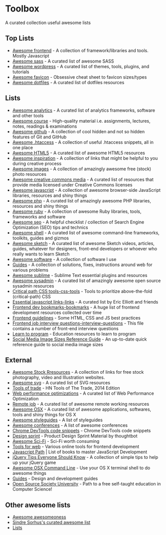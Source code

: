 # Toolbox
A curated collection useful awesome lists

## Top Lists
- [Awesome frontend](lists/awesome-frontend.md) - A collection of framework/libraries and tools. Mostly Javascript
- [Awesome sass](lists/awesome-sass.md) - A curated list of awesome SASS
- [Awesome wordpress](lists/awesome-wordpress.md) - A curated list of themes, tools, plugins, and tutorials
- [Awesome favicon](lists/awesome-favicon.rst) - Obsessive cheat sheet to favicon sizes/types
- [Awesome dotfiles](lists/awesome-dotfiles.md) - A curated list of dotfiles resources

## Lists
- [Awesome analytics](lists/awesome-analytics.md) - A curated list of analytics frameworks, software and other tools
- [Awesome course](lists/awesome-courses.md) - High-quality material i.e. assignments, lectures, notes, readings & examinations
- [Awesome github](lists/awesome-github.md) - A collection of cool hidden and not so hidden features of Git and GitHub
- [Awesome .htaccess](lists/awesome-htaccess.md) - A collection of useful .htaccess snippets, all in one place
- [Awesome HTML5](lists/awesome-html5.md) - A curated list of awesome HTML5 resources
- [Awesome inspiration](lists/awesome-inspiration.md) - A collection of links that might be helpful to you during creative process
- [Awesome images](lists/awesome-images.md) - A collection of amazingly awesome free (stock) photo resources
- [Awesome creative commons media](lists/awesome-creative-commons-media.md) - A curated list of resources that provide media licensed under Creative Commons licenses
- [Awesome javascript](lists/awesome-javascript.md) - A collection of awesome browser-side JavaScript libraries, resources and shiny things
- [Awesome php](lists/awesome-php.md) - A curated list of amazingly awesome PHP libraries, resources and shiny things
- [Awesome ruby](lists/awesome-ruby.md) - A collection of awesome Ruby libraries, tools, frameworks and software
- [Awesome seo](lists/awesome-seo.md) - A helpful checklist / collection of Search Engine Optimization (SEO) tips and technics
- [Awesome shell](lists/awesome-shell.md) - A curated list of awesome command-line frameworks, toolkits, guides and gizmos
- [Awesome sketch](lists/awesome-sketch.md) - A curated list of awesome Sketch videos, articles, guides, whatever for designers, front-end developers or whoever who really wants to learn Sketch
- [Awesome software](lists/awesome-software.md) - A collection of software I use
- [Guides](lists/guides.md) - A collection of solutions, fixes, instructions around web for various problems
- [Awesome sublime](lists/awesome-sublime.md) - Sublime Text essential plugins and resources
- [Awesome sysadmin](lists/awesome-sysadmin.md) - A curated list of amazingly awesome open source sysadmin resources
- [Critical path CSS tools-css-tools](lists/critical-path-css-tools.md) - Tools to prioritize above-the-fold (critical-path) CSS
- [Essential javascript links-links](lists/essential-javascript-links.md) - A curated list by Eric Elliott and friends
- [Frontend dev bookmarks-bookmarks](lists/frontend-dev-bookmark.md) - A huge list of frontend development resources collected over time
- [Frontend guidelines](lists/frontend-guidelines.md) - Some HTML, CSS and JS best practices
- [Frontend job interview questions-interview-questions](lists/frontend-job-interview-questions.md) - This file contains a number of front-end interview questions
- [Learn to program](lists/learn-to-program.md) - Education resources to learn to program
- [Social Media Image Sizes Reference Guide](lists/social-profile-image-sizes.md) - An up-to-date quick reference guide to social media image sizes

## External
- [Awesome Stock Rresources](https://github.com/neutraltone/awesome-stock-resources) - A collection of links for free stock photography, video and Illustration websites.
- [Awesome svg](https://github.com/willianjusten/awesome-svg) - A curated list of SVG resources
- [Tools of trade](https://github.com/cjbarber/ToolsOfTheTrade) - HN Tools of The Trade, 2014 Edition
- [Web performance optimizations](https://github.com/davidsonfellipe/awesome-wpo) - A curated list of Web Performance Optimization
- [Remote job](https://github.com/lukasz-madon/awesome-remote-job) - A curated list of awesome remote working resources
- [Awesome OSX](https://github.com/iCHAIT/awesome-osx) - A curated list of awesome applications, softwares, tools and shiny things for OS X
- [Awesome styleguides](https://github.com/RichardLitt/awesome-styleguides) - A list of styleguides
- [Awesome conferences](https://github.com/RichardLitt/awesome-conferences) - A list of awesome conferences
- [Chrome DevTools code snippets](https://github.com/bahmutov/code-snippets) - Chrome DevTools code snippets
- [Design sprint](https://github.com/thoughtbot/design-sprint) - Product Design Sprint Material by thoughtbot
- [Awesome Sci-Fi](https://github.com/sindresorhus/awesome-scifi) - Sci-Fi worth consuming
- [Tools for web](https://github.com/lvwzhen/tools) - Various online tools for frontend development
- [Javascript Path](https://github.com/javascript-society/javascript-path) | List of books to master JavaScript Development
- [jQuery Tips Everyone Should Know](https://github.com/AllThingsSmitty/jquery-tips-everyone-should-know) - A collection of simple tips to help up your jQuery game
- [Awesome OSX Command Line](https://github.com/herrbischoff/awesome-osx-command-line) - Use your OS X terminal shell to do awesome things
- [Guides](https://github.com/NARKOZ/guides) - Design and development guides
- [Open Source Society University](https://github.com/open-source-society/computer-science) - Path to a free self-taught education in Computer Science!


## Other awesome lists
- [Awesome awesomeoness](https://github.com/bayandin/awesome-awesomeness)
- [Sindre Sorhus's curated awesome list](https://github.com/sindresorhus/awesome)
- [Lists](https://github.com/jnv/lists)
